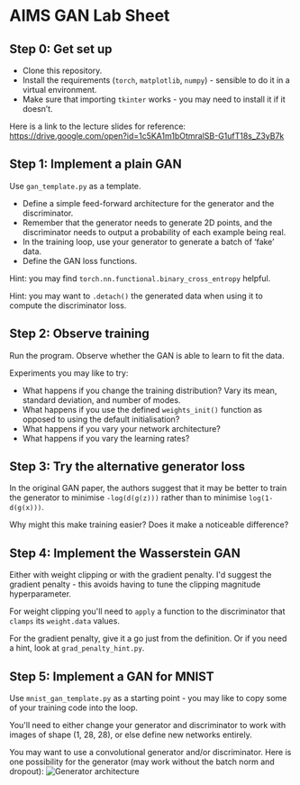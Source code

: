 # AIMS GAN Lab Sheet

## Step 0: Get set up
- Clone this repository.
- Install the requirements (`torch`, `matplotlib`, `numpy`) - sensible to do it in a virtual environment.
- Make sure that importing `tkinter` works - you may need to install it if it doesn’t.

Here is a link to the lecture slides for reference: https://drive.google.com/open?id=1c5KA1m1bOtmralSB-G1ufT18s_Z3yB7k

## Step 1: Implement a plain GAN
Use `gan_template.py` as a template.

 - Define a simple feed-forward architecture for the generator and the discriminator.
 - Remember that the generator needs to generate 2D points, and the discriminator needs to output a probability of each example being real.
 - In the training loop, use your generator to generate a batch of ‘fake’ data.
 - Define the GAN loss functions.

Hint: you may find `torch.nn.functional.binary_cross_entropy` helpful.

Hint: you may want to `.detach()` the generated data when using it to compute the discriminator loss.

## Step 2: Observe training
Run the program. Observe whether the GAN is able to learn to fit the data.

Experiments you may like to try:
 - What happens if you change the training distribution? Vary its mean, standard deviation, and number of modes.
 - What happens if you use the defined `weights_init()` function as opposed to using the default initialisation?
 - What happens if you vary your network architecture?
 - What happens if you vary the learning rates?

## Step 3: Try the alternative generator loss
In the original GAN paper, the authors suggest that it may be better to train the generator to minimise `-log(d(g(z)))` rather than to minimise `log(1-d(g(x)))`.

Why might this make training easier? Does it make a noticeable difference?

## Step 4: Implement the Wasserstein GAN
Either with weight clipping or with the gradient penalty. I'd suggest the gradient penalty - this avoids having to tune the clipping magnitude hyperparameter.

For weight clipping you'll need to `apply` a function to the discriminator that `clamps` its `weight.data` values.

For the gradient penalty, give it a go just from the definition. Or if you need a hint, look at `grad_penalty_hint.py`.


## Step 5: Implement a GAN for MNIST
Use `mnist_gan_template.py` as a starting point - you may like to copy some of your training code into the loop.

You'll need to either change your generator and discriminator to work with images of shape (1, 28, 28), or else define new networks entirely.

You may want to use a convolutional generator and/or discriminator. Here is one possibility for the generator (may work without the batch norm and dropout):
![Generator architecture](https://i.imgur.com/yWC6Tmt.png)
